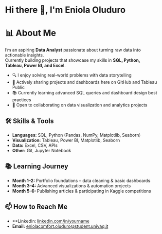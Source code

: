  # Hi there 👋, I'm Eniola Oluduro

# 📊 About Me
I’m an aspiring **Data Analyst** passionate about turning raw data into actionable insights.  
Currently building projects that showcase my skills in **SQL, Python, Tableau, Power BI, and Excel**.

- 🔍 I enjoy solving real-world problems with data storytelling
- 📂 Actively sharing projects and dashboards here on GitHub and Tableau Public
- 📚 Currently learning advanced SQL queries and dashboard design best practices
- 🌱 Open to collaborating on data visualization and analytics projects



## 🛠️ Skills & Tools
- **Languages:** SQL, Python (Pandas, NumPy, Matplotlib, Seaborn)
- **Visualization:** Tableau, Power BI, Matplotlib, Seaborn
- **Data:** Excel, CSV, APIs
- **Other:** Git, Jupyter Notebook



## 📚 Learning Journey
- **Month 1–2:** Portfolio foundations – data cleaning & basic dashboards
- **Month 3–4:** Advanced visualizations & automation projects
- **Month 5–6:** Publishing articles & participating in Kaggle competitions



## 📫 How to Reach Me
- **LinkedIn:  [linkedin.com/in/yourname](https://linkedin.com/in/eniola-oluduro-b28336233)
- **Email:** eniolacomfort.oluduro@student.univaq.it


